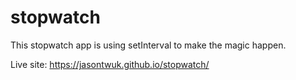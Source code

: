 # stopwatch
This stopwatch app is using setInterval to make the magic happen.

Live site: https://jasontwuk.github.io/stopwatch/
